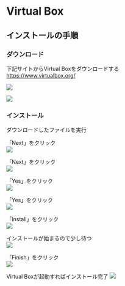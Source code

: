 # Virtual Box

## インストールの手順

### ダウンロード

下記サイトからVirtual Boxをダウンロードする  
https://www.virtualbox.org/

![](images/001.jpg)

![](images/002.png)

### インストール

ダウンロードしたファイルを実行

「Next」をクリック  
![](images/003.png)

「Next」をクリック  
![](images/004.png)

「Yes」をクリック  
![](images/005.png)

「Yes」をクリック  
![](images/006.png)

「Install」をクリック  
![](images/007.png)

インストールが始まるので少し待つ  
![](images/008.png)

「Finish」をクリック  
![](images/009.png)

Virtual Boxが起動すればインストール完了
![](images/010.png)
